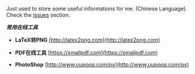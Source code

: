 Just used to store some useful informations for me. (Chinese Language).
Check the [Issues](https://github.com/F-Feng/Memo/issues) section.

***常用在线工具***
- **LaTeX转PNG**
[http://latex2png.com](http://latex2png.com)

- **PDF在线工具**
[https://smallpdf.com](https://smallpdf.com)

- **PhotoShop**
[http://www.uupoop.com/ps](http://www.uupoop.com/ps)
